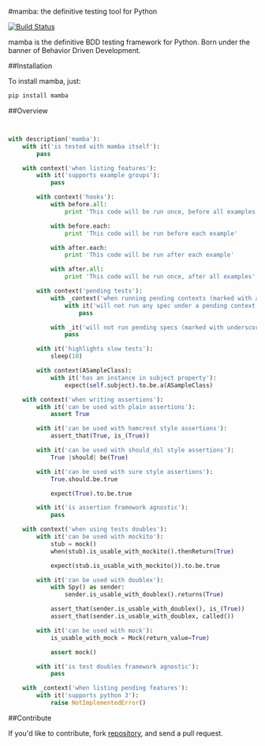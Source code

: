 #mamba: the definitive testing tool for Python

[![Build Status](https://travis-ci.org/nestorsalceda/mamba.svg)](https://travis-ci.org/nestorsalceda/mamba)

mamba is the definitive BDD testing framework for Python. Born under the banner of Behavior Driven Development.

##Installation

To install mamba, just:

``` sh
pip install mamba
```

##Overview

```python


with description('mamba'):
    with it('is tested with mamba itself'):
        pass

    with context('when listing features'):
        with it('supports example groups'):
            pass

        with context('hooks'):
            with before.all:
                print 'This code will be run once, before all examples'

            with before.each:
                print 'This code will be run before each example'

            with after.each:
                print 'This code will be run after each example'

            with after.all:
                print 'This code will be run once, after all examples'

        with context('pending tests'):
            with _context('when running pending contexts (marked with a underscore)'):
                with it('will not run any spec under a pending context'):
                    pass

            with _it('will not run pending specs (marked with underscore)'):
                pass

        with it('highlights slow tests'):
            sleep(10)

        with context(ASampleClass):
            with it('has an instance in subject property'):
                expect(self.subject).to.be.a(ASampleClass)

    with context('when writing assertions'):
        with it('can be used with plain assertions'):
            assert True

        with it('can be used with hamcrest style assertions'):
            assert_that(True, is_(True))

        with it('can be used with should_dsl style assertions'):
            True |should| be(True)

        with it('can be used with sure style assertions'):
            True.should.be.true

            expect(True).to.be.true

        with it('is assertion framework agnostic'):
            pass

    with context('when using tests doubles'):
        with it('can be used with mockito'):
            stub = mock()
            when(stub).is_usable_with_mockito().thenReturn(True)

            expect(stub.is_usable_with_mockito()).to.be.true

        with it('can be used with doublex'):
            with Spy() as sender:
                sender.is_usable_with_doublex().returns(True)

            assert_that(sender.is_usable_with_doublex(), is_(True))
            assert_that(sender.is_usable_with_doublex, called())

        with it('can be used with mock'):
            is_usable_with_mock = Mock(return_value=True)

            assert mock()

        with it('is test doubles framework agnostic'):
            pass

    with _context('when listing pending features'):
        with it('supports python 3'):
            raise NotImplementedError()
```


##Contribute

If you'd like to contribute, fork [repository](http://github.com/nestorsalceda/mamba), and send a pull request.
